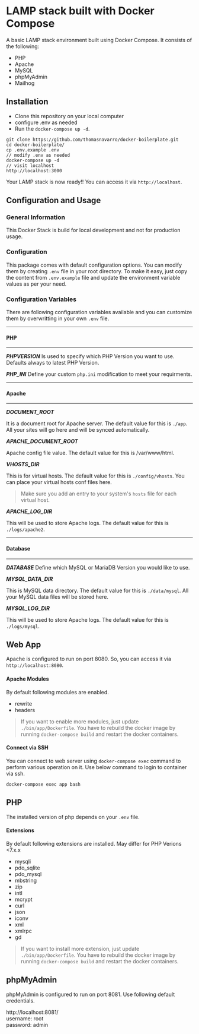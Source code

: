 # LAMP stack built with Docker Compose

A basic LAMP stack environment built using Docker Compose. It consists of the following:

- PHP
- Apache
- MySQL
- phpMyAdmin
- Mailhog

<!-- As of now, we have several different PHP versions. Use appropriate php version as needed:

- 5.4.x
- 5.6.x
- 7.1.x
- 7.2.x
- 7.3.x
- 7.4.x
- 8.0.x -->

## Installation

- Clone this repository on your local computer
- configure .env as needed
- Run the `docker-compose up -d`.

```shell
git clone https://github.com/thomasnavarro/docker-boilerplate.git
cd docker-boilerplate/
cp .env.example .env
// modify .env as needed
docker-compose up -d
// visit localhost
http://localhost:3000
```

Your LAMP stack is now ready!! You can access it via `http://localhost`.

## Configuration and Usage

### General Information

This Docker Stack is build for local development and not for production usage.

### Configuration

This package comes with default configuration options. You can modify them by creating `.env` file in your root directory.
To make it easy, just copy the content from `.env.example` file and update the environment variable values as per your need.

### Configuration Variables

There are following configuration variables available and you can customize them by overwritting in your own `.env` file.

---

#### PHP

---

_**PHPVERSION**_
Is used to specify which PHP Version you want to use. Defaults always to latest PHP Version.

_**PHP_INI**_
Define your custom `php.ini` modification to meet your requirments.

---

#### Apache

---

_**DOCUMENT_ROOT**_

It is a document root for Apache server. The default value for this is `./app`. All your sites will go here and will be synced automatically.

_**APACHE_DOCUMENT_ROOT**_

Apache config file value. The default value for this is /var/www/html.

_**VHOSTS_DIR**_

This is for virtual hosts. The default value for this is `./config/vhosts`. You can place your virtual hosts conf files here.

> Make sure you add an entry to your system's `hosts` file for each virtual host.

_**APACHE_LOG_DIR**_

This will be used to store Apache logs. The default value for this is `./logs/apache2`.

---

#### Database

---

_**DATABASE**_
Define which MySQL or MariaDB Version you would like to use.

_**MYSQL_DATA_DIR**_

This is MySQL data directory. The default value for this is `./data/mysql`. All your MySQL data files will be stored here.

_**MYSQL_LOG_DIR**_

This will be used to store Apache logs. The default value for this is `./logs/mysql`.

## Web App

Apache is configured to run on port 8080. So, you can access it via `http://localhost:8080`.

#### Apache Modules

By default following modules are enabled.

- rewrite
- headers

> If you want to enable more modules, just update `./bin/app/Dockerfile`.
> You have to rebuild the docker image by running `docker-compose build` and restart the docker containers.

#### Connect via SSH

You can connect to web server using `docker-compose exec` command to perform various operation on it. Use below command to login to container via ssh.

```shell
docker-compose exec app bash
```

## PHP

The installed version of php depends on your `.env` file.

#### Extensions

By default following extensions are installed.
May differ for PHP Verions <7.x.x

- mysqli
- pdo_sqlite
- pdo_mysql
- mbstring
- zip
- intl
- mcrypt
- curl
- json
- iconv
- xml
- xmlrpc
- gd

> If you want to install more extension, just update `./bin/app/Dockerfile`.
> You have to rebuild the docker image by running `docker-compose build` and restart the docker containers.

## phpMyAdmin

phpMyAdmin is configured to run on port 8081. Use following default credentials.

http://localhost:8081/  
username: root  
password: admin
